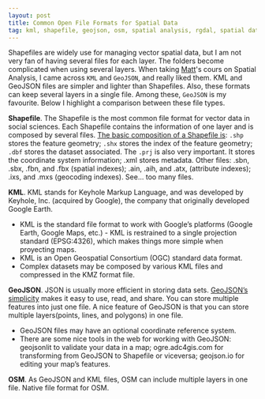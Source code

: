 ```yaml
---
layout: post
title: Common Open File Formats for Spatial Data
tag: kml, shapefile, geojson, osm, spatial analysis, rgdal, spatial data, open file formats, Open Geospatial Consortium
---
```


Shapefiles are widely use for managing vector spatial data, but I am not very fan of having several files for each layer. The folders become complicated when using several layers. When taking [Matt](http://mattingram.net/)'s cours on Spatial Analysis, I came across `KML` and `GeoJSON`, and really liked them. KML and GeoJSON files are simpler and lighter than Shapefiles. Also, these formats can keep several layers in a single file. Among these, `GeoJSON` is my favourite. Below I highlight a comparison between these file types.

**Shapefile**. The Shapefile is the most common file format for vector data in social sciences. Each Shapefile contains the information of one layer and is composed by several files. [The basic composition of a Shapefile is](http://resources.arcgis.com/en/help/main/10.2/index.html#//005600000003000000): `.shp` stores the feature geometry; `.shx` stores the index of the feature geometry; `.dbf` stores the dataset associated. The `.prj` is also very important. It stores the coordinate system information; .xml stores metadata. Other files: .sbn, .sbx, .fbn, and .fbx (spatial indexes); .ain, .aih, and .atx, (attribute indexes); .ixs, and .mxs (geocoding indexes). See... too many files.

**KML**. KML stands for Keyhole Markup Language, and was developed by Keyhole, Inc. (acquired by Google), the company that originally developed Google Earth.

- KML is the standard file format to work with Google’s platforms (Google Earth, Google Maps, etc.) - KML is restrained to a single projection standard (EPSG:4326), which makes things more simple when proyecting maps.
- KML is an Open Geospatial Consortium (OGC) standard data format.
- Complex datasets may be composed by various KML files and compressed in the KMZ format file.

**GeoJSON**. JSON is usually more efficient in storing data sets. [GeoJSON’s simplicity](http://www.macwright.org/2015/03/23/geojson-second-bite.html) makes it easy to use, read, and share. You can store multiple features into just one file. A nice feature of GeoJSON is that you can store multiple layers(points, lines, and polygons) in one file.
- GeoJSON files may have an optional coordinate reference system.
- There are some nice tools in the web for working with GeoJSON: geojsonlit to validate your data in a map; ogre.adc4gis.com for transforming from GeoJSON to Shapefile or viceversa; geojson.io for editing your map’s features.

**OSM**. As GeoJSON and KML files, OSM can include multiple layers in one file. Native file format for OSM.
